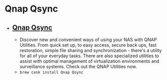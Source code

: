 # Qnap Qsync
- [Qnap Qsync](https://www.qnap.com/i/in/utility/#block_3)
  -  
  - Discover new and convenient ways of using your NAS with QNAP Utilities. From quick set up, to easy access, secure back ups, fast restoration, simple file sharing and synchronization - there's a utility for all of your everyday tasks. There are also specialized utilities to assist with optimal management of virtualization environments and surveillance systems. Check out the QNAP Utilities now.
  - `brew cask install Qnap Qsync`

